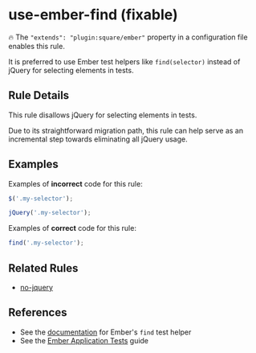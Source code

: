 # use-ember-find (fixable)

🔥 The `"extends": "plugin:square/ember"` property in a configuration file enables this rule.

It is preferred to use Ember test helpers like `find(selector)` instead of jQuery for selecting elements in tests.

## Rule Details

This rule disallows jQuery for selecting elements in tests.

Due to its straightforward migration path, this rule can help serve as an incremental step towards eliminating all jQuery usage.

## Examples

Examples of **incorrect** code for this rule:

```js
$('.my-selector');
```

```js
jQuery('.my-selector');
```

Examples of **correct** code for this rule:

```js
find('.my-selector');
```

## Related Rules

* [no-jquery](https://github.com/ember-cli/eslint-plugin-ember/blob/master/docs/rules/no-jquery.md)

## References

* See the [documentation](https://github.com/emberjs/ember-test-helpers/blob/master/API.md#find) for Ember's `find` test helper
* See the [Ember Application Tests](https://guides.emberjs.com/release/testing/acceptance/) guide
